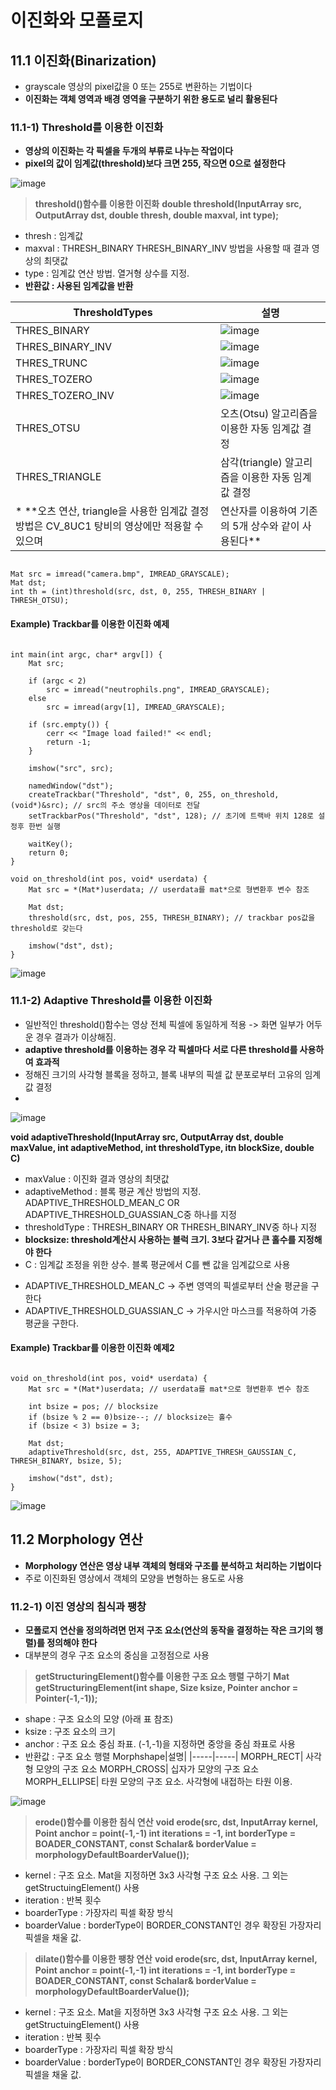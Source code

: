 이진화와 모폴로지
=====================
## 11.1 이진화(Binarization)
* grayscale 영상의 pixel값을 0 또는 255로 변환하는 기법이다
* **이진화는 객체 영역과 배경 영역을 구분하기 위한 용도로 널리 활용된다**

### 11.1-1) Threshold를 이용한 이진화
* **영상의 이진화는 각 픽셀을 두개의 부류로 나누는 작업이다**
* **pixel의 값이 임계값(threshold)보다 크면 255, 작으면 0으로 설정한다**

![image](https://user-images.githubusercontent.com/50229148/108731653-1be96680-7570-11eb-9bcd-193f1e126e4d.png)

> **threshold()함수를 이용한 이진화**
**double threshold(InputArray src, OutputArray dst, double thresh, double maxval, int type);**
* thresh : 임계값
* maxval : THRESH_BINARY THRESH_BINARY_INV 방법을 사용할 때 결과 영상의 최댓값
* type : 임계값 연산 방법. 열거형 상수를 지정.
* **반환값 : 사용된 임계값을 반환**

|ThresholdTypes|설명|
|-----|-----|
THRES_BINARY	| ![image](https://user-images.githubusercontent.com/50229148/108731980-78e51c80-7570-11eb-91c9-dd8920d5a5b8.png)
THRES_BINARY_INV	|![image](https://user-images.githubusercontent.com/50229148/108732032-84d0de80-7570-11eb-903d-915e53154f3b.png) 
THRES_TRUNC	| ![image](https://user-images.githubusercontent.com/50229148/108732036-87333880-7570-11eb-98d1-e8a9ff9594c7.png)
THRES_TOZERO | ![image](https://user-images.githubusercontent.com/50229148/108732050-8ac6bf80-7570-11eb-8cb8-7ef0b7b91b9c.png)
THRES_TOZERO_INV | ![image](https://user-images.githubusercontent.com/50229148/108732061-8dc1b000-7570-11eb-8326-726b0ff370c7.png) 
THRES_OTSU |오츠(Otsu) 알고리즘을 이용한 자동 임계값 결정
THRES_TRIANGLE |삼각(triangle) 알고리즘을 이용한 자동 임계값 결정
* **오츠 연산, triangle을 사용한 임계값 결정 방법은 CV_8UC1 탕비의 영상에만 적용할 수 있으며 | 연산자를 이용하여 기존의 5개 상수와 같이 사용된다**
<pre><code>
Mat src = imread("camera.bmp", IMREAD_GRAYSCALE);
Mat dst;
int th = (int)threshold(src, dst, 0, 255, THRESH_BINARY | THRESH_OTSU);
</code></pre>
#### Example) Trackbar를 이용한 이진화 예제
<pre><code>
int main(int argc, char* argv[]) {
	Mat src;

	if (argc < 2)
		src = imread("neutrophils.png", IMREAD_GRAYSCALE);
	else
		src = imread(argv[1], IMREAD_GRAYSCALE);

	if (src.empty()) {
		cerr << "Image load failed!" << endl;
		return -1;
	}

	imshow("src", src);

	namedWindow("dst");
	createTrackbar("Threshold", "dst", 0, 255, on_threshold, (void*)&src); // src의 주소 영상을 데이터로 전달
	setTrackbarPos("Threshold", "dst", 128); // 초기에 트랙바 위치 128로 설정후 한번 실행

	waitKey();
	return 0;
}

void on_threshold(int pos, void* userdata) {
	Mat src = *(Mat*)userdata; // userdata를 mat*으로 형변환후 변수 참조
	
	Mat dst;
	threshold(src, dst, pos, 255, THRESH_BINARY); // trackbar pos값을 threshold로 갖는다

	imshow("dst", dst);
}</code></pre>
![image](https://user-images.githubusercontent.com/50229148/108734830-32dd8800-7573-11eb-8e9f-94c3fd0867a0.png)

### 11.1-2) Adaptive Threshold를 이용한 이진화
* 일반적인 threshold()함수는 영상 전체 픽셀에 동일하게 적용 -> 화면 일부가 어두운 경우 결과가 이상해짐.
* **adaptive threshold를 이용하는 경우 각 픽셀마다 서로 다른 threshold를 사용하여 효과적**
* 정해진 크기의 사각형 블록을 정하고, 블록 내부의 픽셀 값 분포로부터 고유의 임계값 결정
* 
![image](https://user-images.githubusercontent.com/50229148/108737008-805af480-7575-11eb-9ffd-abfe52717400.png)

**void adaptiveThreshold(InputArray src, OutputArray dst, double maxValue, int adaptiveMethod, int thresholdType, itn blockSize, double C)**
* maxValue : 이진화 결과 영상의 최댓값
* adaptiveMethod : 블록 평균 계산 방법의 지정. ADAPTIVE_THRESHOLD_MEAN_C OR ADAPTIVE_THRESHOLD_GUASSIAN_C중 하나를 지정
* thresholdType : THRESH_BINARY OR THRESH_BINARY_INV중 하나 지정
* **blocksize: threshold계산시 사용하는 블럭 크기. 3보다 같거나 큰 홀수를 지정해야 한다**
* C : 임계값 조정을 위한 상수. 블록 평균에서 C를 뺀 값을 임계값으로 사용
- ADAPTIVE_THRESHOLD_MEAN_C -> 주변 영역의 픽셀로부터 산술 평균을 구한다
- ADAPTIVE_THRESHOLD_GUASSIAN_C -> 가우시안 마스크를 적용하여 가중 평균을 구한다.

#### Example) Trackbar를 이용한 이진화 예제2
<pre><code>
void on_threshold(int pos, void* userdata) {
	Mat src = *(Mat*)userdata; // userdata를 mat*으로 형변환후 변수 참조

	int bsize = pos; // blocksize
	if (bsize % 2 == 0)bsize--; // blocksize는 홀수
	if (bsize < 3) bsize = 3;

	Mat dst;
	adaptiveThreshold(src, dst, 255, ADAPTIVE_THRESH_GAUSSIAN_C, THRESH_BINARY, bsize, 5);

	imshow("dst", dst);
}</code></pre>
![image](https://user-images.githubusercontent.com/50229148/108737200-b7310a80-7575-11eb-8a89-1308cb2930a4.png)
## 11.2 Morphology 연산
* **Morphology 연산은 영상 내부 객체의 형태와 구조를 분석하고 처리하는 기법이다**
* 주로 이진화된 영상에서 객체의 모양을 변형하는 용도로 사용
###  11.2-1) 이진 영상의 침식과 팽창
* **모폴로지 연산을 정의하려면 먼저 구조 요소(연산의 동작을 결정하는 작은 크기의 행렬)를 정의해야 한다**
* 대부분의 경우 구조 요소의 중심을 고정점으로 사용
> **getStructuringElement()함수를 이용한 구조 요소 행렬 구하기**
**Mat getStructuringElement(int shape, Size ksize, Pointer anchor = Pointer(-1,-1));**
* shape : 구조 요소의 모양 (아래 표 참조)
* ksize : 구조 요소의 크기
* anchor : 구조 요소 중심 좌표. (-1,-1)을 지정하면 중앙을 중심 좌표로 사용
* 반환값 : 구조 요소 행렬
Morphshape|설명|
|-----|-----|
MORPH_RECT| 사각형 모양의 구조 요소
MORPH_CROSS| 십자가 모양의 구조 요소
MORPH_ELLIPSE| 타원 모양의 구조 요소. 사각형에 내접하는 타원 이용. 

![image](https://user-images.githubusercontent.com/50229148/108739390-f2343d80-7577-11eb-95fd-1c62dbfa3a9b.png)

> **erode()함수를 이용한 침식 연산**
**void erode(src, dst, InputArray kernel, Point anchor = point(-1,-1) int iterations = -1, int borderType = BOADER_CONSTANT, const Schalar& borderValue = morphologyDefaultBoarderValue());**
* kernel : 구조 요소. Mat을 지정하면 3x3 사각형 구조 요소 사용. 그 외는 getStructuingElement() 사용
* iteration : 반복 횟수
* boarderType : 가장자리 픽셀 확장 방식
* boarderValue : borderType이 BORDER_CONSTANT인 경우 확장된 가장자리 픽셀을 채울 값.

> **dilate()함수를 이용한 팽창 연산**
**void erode(src, dst, InputArray kernel, Point anchor = point(-1,-1) int iterations = -1, int borderType = BOADER_CONSTANT, const Schalar& borderValue = morphologyDefaultBoarderValue());**
* kernel : 구조 요소. Mat을 지정하면 3x3 사각형 구조 요소 사용. 그 외는 getStructuingElement() 사용
* iteration : 반복 횟수
* boarderType : 가장자리 픽셀 확장 방식
* boarderValue : borderType이 BORDER_CONSTANT인 경우 확장된 가장자리 픽셀을 채울 값.
